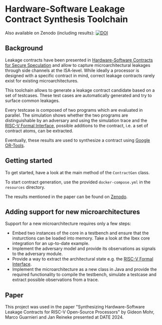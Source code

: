 # Hardware-Software Leakage Contract Synthesis Toolchain

Also available on Zenodo (including
results): [![DOI](https://zenodo.org/badge/DOI/10.5281/zenodo.10491534.svg)](https://doi.org/10.5281/zenodo.10491534)

## Background

Leakage contracts have been presented
in [Hardware-Software Contracts for Secure Speculation](https://doi.org/10.1109/SP40001.2021.00036) and allow to capture
microarchitectural leakages through side channels at the ISA-level. While ideally a processor is designed with a
specific contract in mind, correct leakage contracts rarely exist for existing microarchitectures.

This toolchain allows to generate a leakage contract candidate based on a set of testcases. These test cases are
automatically generated and try to surface common leakages.

Every testcase is composed of two programs which are evaluated in parallel. The simulation shows whether the two
programs are distinguishable by an adversary and using the simulation trace and
the [RISC-V Formal Interface](https://github.com/SymbioticEDA/riscv-formal/blob/master/docs/rvfi.md), possible additions
to the contract, i.e. a set of contract atoms, can be extracted.

Eventually, these results are used to synthesize a contract using [Google OR-Tools](https://github.com/google/or-tools).

## Getting started

To get started, have a look at the main method of the `ContractGen` class.

To start contract generation, use the provided `docker-compose.yml` in the `resources` directory.

The results mentioned in the paper can be found on [Zenodo](https://doi.org/10.5281/zenodo.10491534).

## Adding support for new microarchitectures

Support for a new microarchitecture requires only a few steps:

- Embed two instances of the core in a testbench and ensure that the insturctions can be loaded into memory. Take a look
  at the Ibex core integration for an up-to-date example.
- Implement the adversary model and provide its observations as signals to the adversary module.
- Provide a way to extract the architectural state e.g.
  the [RISC-V Formal Interface](https://github.com/SymbioticEDA/riscv-formal/blob/master/docs/rvfi.md).
- Implement the microarchitecture as a new class in Java and provide the required functionality to compile the
  testbench, simulate a testcase and extract possible observations from a trace.

## Paper

This project was used in the paper "Synthesizing Hardware-Software Leakage Contracts for RISC-V Open-Source Processors"
by Gideon Mohr, Marco Guarnieri and Jan Reineke presented at DATE 2024.

